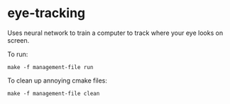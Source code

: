 # eye-tracking
Uses neural network to train a computer to track where your eye looks on screen.

To run:

	make -f management-file run


To clean up annoying cmake files:

	make -f management-file clean
